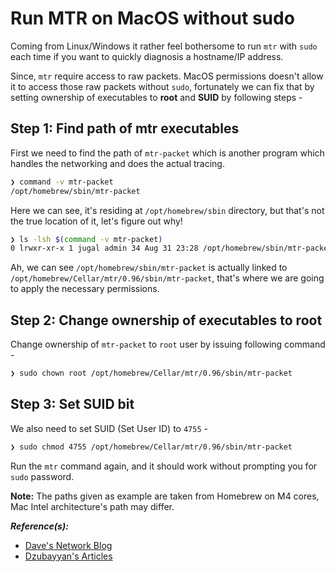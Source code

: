 # Run MTR on MacOS without sudo

Coming from Linux/Windows it rather feel bothersome to run `mtr` with `sudo` each time if you want to quickly diagnosis a hostname/IP address.

Since, `mtr` require access to raw packets. MacOS permissions doesn't allow it to access those raw packets without `sudo`, fortunately we can fix that by setting ownership of executables to **root** and **SUID** by following steps -

## Step 1: Find path of mtr executables

First we need to find the path of `mtr-packet` which is another program which handles the networking and does the actual tracing.

```bash
❯ command -v mtr-packet
/opt/homebrew/sbin/mtr-packet
```

Here we can see, it's residing at `/opt/homebrew/sbin` directory, but that's not the true location of it, let's figure out why!

```bash
❯ ls -lsh $(command -v mtr-packet)
0 lrwxr-xr-x 1 jugal admin 34 Aug 31 23:28 /opt/homebrew/sbin/mtr-packet -> ../Cellar/mtr/0.96/sbin/mtr-packet
```

Ah, we can see `/opt/homebrew/sbin/mtr-packet` is actually linked to `/opt/homebrew/Cellar/mtr/0.96/sbin/mtr-packet`, that's where we are going to apply the necessary permissions.

## Step 2: Change ownership of executables to root

Change ownership of `mtr-packet` to `root` user by issuing following command -

```bash
❯ sudo chown root /opt/homebrew/Cellar/mtr/0.96/sbin/mtr-packet
```

## Step 3: Set SUID bit

We also need to set SUID (Set User ID) to `4755` -

```bash
❯ sudo chmod 4755 /opt/homebrew/Cellar/mtr/0.96/sbin/mtr-packet
```

Run the `mtr` command again, and it should work without prompting you for `sudo` password.

**Note:** The paths given as example are taken from Homebrew on M4 cores, Mac Intel architecture's path may differ.

**_Reference(s):_**

- [Dave's Network Blog](https://blog.dave-bell.co.uk/2020/01/06/using-mtr-on-os-x-without-sudo/)
- [Dzubayyan's Articles](https://article.masdzub.com/how-to-use-mtr-without-sudo-macos.aspx/)
